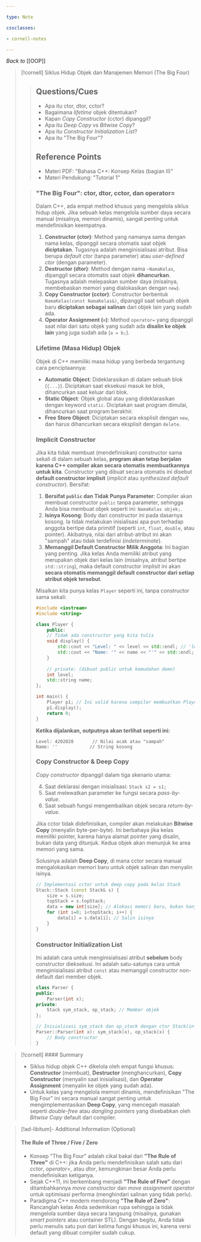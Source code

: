 ```yaml
---

type: Note

cssclasses:

- cornell-notes

---
```


_Back to_ [[OOP]]

> [!cornell] Siklus Hidup Objek dan Manajemen Memori (The Big Four)
> 
> > ## Questions/Cues
> > 
> > - Apa itu ctor, dtor, cctor?
> > - Bagaimana _lifetime_ objek ditentukan?
> > - Kapan _Copy Constructor_ (cctor) dipanggil?
> > - Apa itu _Deep Copy_ vs _Bitwise Copy_?
> > - Apa itu _Constructor Initialization List_?
> > - Apa itu "The Big Four"?
> > 
> > ## Reference Points
> > 
> > - Materi PDF: "Bahasa C++: Konsep Kelas (bagian II)"
> > - Materi Pendukung: "Tutorial 1"
>
> > ### "The Big Four": ctor, dtor, cctor, dan operator=
> > 
> > Dalam C++, ada empat method khusus yang mengelola siklus hidup objek. Jika sebuah kelas mengelola sumber daya secara manual (misalnya, memori dinamis), sangat penting untuk mendefinisikan keempatnya.
> > 
> > 1. **Constructor (ctor)**: Method yang namanya sama dengan nama kelas, dipanggil secara otomatis saat objek **diciptakan**. Tugasnya adalah menginisialisasi atribut. Bisa berupa _default ctor_ (tanpa parameter) atau _user-defined ctor_ (dengan parameter).
> > 2. **Destructor (dtor)**: Method dengan nama `~NamaKelas`, dipanggil secara otomatis saat objek **dihancurkan**. Tugasnya adalah melepaskan sumber daya (misalnya, membebaskan memori yang dialokasikan dengan `new`).
> > 3. **Copy Constructor (cctor)**: Constructor berbentuk `NamaKelas(const NamaKelas&)`, dipanggil saat sebuah objek baru **diciptakan sebagai salinan** dari objek lain yang sudah ada.
> > 4. **Operator Assignment (`=`)**: Method `operator=` yang dipanggil saat nilai dari satu objek yang sudah ada **disalin ke objek lain** yang juga sudah ada (`a = b;`).
> > 
> > ### Lifetime (Masa Hidup) Objek
> > 
> > Objek di C++ memiliki masa hidup yang berbeda tergantung cara penciptaannya:
> > 
> > - **Automatic Object**: Dideklarasikan di dalam sebuah blok (`{...}`). Diciptakan saat eksekusi masuk ke blok, dihancurkan saat keluar dari blok.
> > - **Static Object**: Objek global atau yang dideklarasikan dengan keyword `static`. Diciptakan saat program dimulai, dihancurkan saat program berakhir.
> > - **Free Store Object**: Diciptakan secara eksplisit dengan `new`, dan harus dihancurkan secara eksplisit dengan `delete`.
> > 
> > ### Implicit Constructor
> > Jika kita tidak membuat (mendefinisikan) constructor sama sekali di dalam sebuah kelas, **program akan tetap berjalan karena C++ compiler akan secara otomatis membuatkannya untuk kita**. Constructor yang dibuat secara otomatis ini disebut **default constructor implisit** (_implicit_ atau _synthesized default constructor_). Bersifat:
> > 1. **Bersifat `public` dan Tidak Punya Parameter**: Compiler akan membuat constructor `public` tanpa parameter, sehingga Anda bisa membuat objek seperti ini: `NamaKelas objek;`.
> > 2. **Isinya Kosong**: Body dari constructor ini pada dasarnya kosong. Ia tidak melakukan inisialisasi apa pun terhadap anggota bertipe data primitif (seperti `int`, `float`, `double`, atau pointer). Akibatnya, nilai dari atribut-atribut ini akan "sampah" atau tidak terdefinisi (_indeterminate_).
> > 3. **Memanggil Default Constructor Milik Anggota**: Ini bagian yang penting. Jika kelas Anda memiliki atribut yang merupakan objek dari kelas lain (misalnya, atribut bertipe `std::string`), maka default constructor implisit ini akan **secara otomatis memanggil default constructor dari setiap atribut objek tersebut**.
> >
> > Misalkan kita punya kelas `Player` seperti ini, tanpa constructor sama sekali:
> > ```cpp
> > #include <iostream>
> > #include <string>
> > 
> > class Player {
> > 	public:
> > 	// Tidak ada constructor yang kita tulis
> > 	void display() {
> > 		std::cout << "Level: " << level << std::endl; // 'level' adalah int
> > 		std::cout << "Name: '" << name << "'" << std::endl; // 'name' adalah objek std::string
> > 	}
> > 	
> > 	// private: (dibuat public untuk kemudahan demo)
> > 	int level;
> > 	std::string name; 
> > };
> > 
> > int main() {
> > 	Player p1; // Ini valid karena compiler membuatkan Player::Player()
> > 	p1.display();
> > 	return 0;
> > }
> > ```
> > 
> > **Ketika dijalankan, outputnya akan terlihat seperti ini:**
> > ```
> > Level: 4202028       // Nilai acak atau "sampah"
> > Name: ''            // String kosong
> > ```
> >
> > ### Copy Constructor & Deep Copy
> > 
> > _Copy constructor_ dipanggil dalam tiga skenario utama:
> > 
> > 4. Saat deklarasi dengan inisialisasi: `Stack s2 = s1;`
> > 5. Saat melewatkan parameter ke fungsi secara _pass-by-value_.
> > 6. Saat sebuah fungsi mengembalikan objek secara _return-by-value_.
> > 
> > Jika cctor tidak didefinisikan, compiler akan melakukan **Bitwise Copy** (menyalin byte-per-byte). Ini berbahaya jika kelas memiliki pointer, karena hanya alamat pointer yang disalin, bukan data yang ditunjuk. Kedua objek akan menunjuk ke area memori yang sama.
> > 
> > Solusinya adalah **Deep Copy**, di mana cctor secara manual mengalokasikan memori baru untuk objek salinan dan menyalin isinya.
> > 
> > 
> > ```cpp
> > // Implementasi cctor untuk deep copy pada kelas Stack
> > Stack::Stack (const Stack& s) {
> >     size = s.size;
> >     topStack = s.topStack;
> >     data = new int[size]; // Alokasi memori baru, bukan hanya menyalin pointer
> >     for (int i=0; i<topStack; i++) {
> >         data[i] = s.data[i]; // Salin isinya
> >     }
> > }
> > ```
> > 
> > ### Constructor Initialization List
> > 
> > Ini adalah cara untuk menginisialisasi atribut **sebelum** body constructor dieksekusi. Ini adalah satu-satunya cara untuk menginisialisasi atribut `const` atau memanggil constructor non-default dari member objek.
> > 
> > ```cpp
> > class Parser {
> > public:
> >     Parser(int x);
> > private:
> >     Stack sym_stack, op_stack; // Member objek
> > };
> > 
> > // Inisialisasi sym_stack dan op_stack dengan ctor Stack(int)
> > Parser::Parser(int x): sym_stack(x), op_stack(x) {
> >     // Body constructor
> > }
> > ```

> [!cornell] #### Summary
> 
> - Siklus hidup objek C++ dikelola oleh empat fungsi khusus: **Constructor** (membuat), **Destructor** (menghancurkan), **Copy Constructor** (menyalin saat inisialisasi), dan **Operator Assignment** (menyalin ke objek yang sudah ada).
> - Untuk kelas yang mengelola memori dinamis, mendefinisikan "The Big Four" ini secara manual sangat penting untuk mengimplementasikan **Deep Copy**, yang mencegah masalah seperti _double-free_ atau _dangling pointers_ yang disebabkan oleh _Bitwise Copy_ default dari compiler.

> [!ad-libitum]- Additional Information (Optional)
> 
> #### The Rule of Three / Five / Zero
> 
> - Konsep "The Big Four" adalah cikal bakal dari **"The Rule of Three"** di C++: jika Anda perlu mendefinisikan salah satu dari _cctor_, _operator=_, atau _dtor_, kemungkinan besar Anda perlu mendefinisikan ketiganya.
> - Sejak C++11, ini berkembang menjadi **"The Rule of Five"** dengan ditambahkannya _move constructor_ dan _move assignment operator_ untuk optimisasi performa (menghindari salinan yang tidak perlu).
> - Paradigma C++ modern mendorong **"The Rule of Zero"**: Rancanglah kelas Anda sedemikian rupa sehingga ia tidak mengelola sumber daya secara langsung (misalnya, gunakan _smart pointers_ atau container STL). Dengan begitu, Anda tidak perlu menulis satu pun dari kelima fungsi khusus ini, karena versi default yang dibuat compiler sudah cukup.